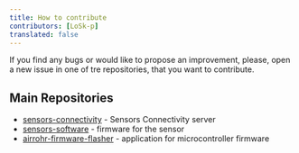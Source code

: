```yaml
---
title: How to contribute
contributors: [LoSk-p]
translated: false
---
```


If you find any bugs or would like to propose an improvement, please, open a new issue in one of tre repositories, that you want to contribute.

## Main Repositories

- [sensors-connectivity](https://github.com/airalab/sensors-connectivity/issues) - Sensors Connectivity server
- [sensors-software](https://github.com/LoSk-p/sensors-software/issues) - firmware for the sensor
- [airrohr-firmware-flasher](https://github.com/LoSk-p/airrohr-firmware-flasher/issues) - application for microcontroller firmware
